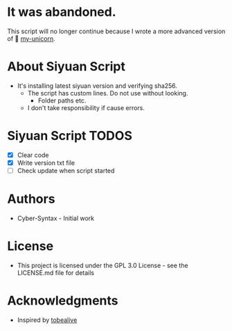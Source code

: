 # It was abandoned.
This script will no longer continue because I wrote a more advanced version of :unicorn: [my-unicorn](https://github.com/Cyber-Syntax/my-unicorn).

# About Siyuan Script
- It's installing latest siyuan version and verifying sha256.  
  - The script has custom lines. Do not use without looking.
    - Folder paths etc.
  - I don't take responsibility if cause errors.  

# Siyuan Script TODOS
- [X] Clear code
- [X] Write version txt file
- [ ] Check update when script started

# Authors
- Cyber-Syntax - Initial work

# License
- This project is licensed under the GPL 3.0 License - see the LICENSE.md file for details

# Acknowledgments
- Inspired by [tobealive](https://github.com/tobealive)



